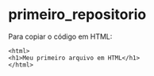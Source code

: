 # primeiro_repositorio

Para copiar o código em HTML:
```
<html>
<h1>Meu primeiro arquivo em HTML</h1>
</html>
```
